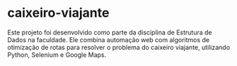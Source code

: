 # caixeiro-viajante
Este projeto foi desenvolvido como parte da disciplina de Estrutura de Dados na faculdade. Ele combina automação web com algoritmos de otimização de rotas para resolver o problema do caixeiro viajante, utilizando Python, Selenium e Google Maps.
